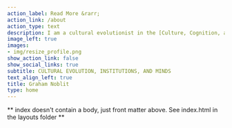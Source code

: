 ```yaml
---
action_label: Read More &rarr;
action_link: /about
action_type: text
description: I am a cultural evolutionist in the [Culture, Cognition, and Coevolution Lab](https://coevolution.fas.harvard.edu/) at Harvard University. Though my interests are broad, they revolve around the evolution of institutions, human social-learning, and the fascinating relationship between culture and minds. I am particularly interested in applying cultural evolution for policy, multi-agent reinforcement learning.
image_left: true
images:
- img/resize_profile.png
show_action_link: false
show_social_links: true
subtitle: CULTURAL EVOLUTION, INSTITUTIONS, AND MINDS
text_align_left: true
title: Graham Noblit
type: home
---
```


** index doesn't contain a body, just front matter above.
See index.html in the layouts folder **
